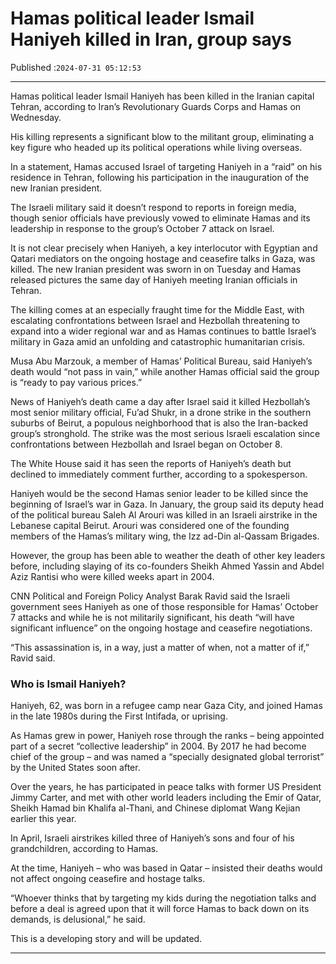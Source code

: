 # Hamas political leader Ismail Haniyeh killed in Iran, group says

Published :`2024-07-31 05:12:53`

---

Hamas political leader Ismail Haniyeh has been killed in the Iranian capital Tehran, according to Iran’s Revolutionary Guards Corps and Hamas on Wednesday.

His killing represents a significant blow to the militant group, eliminating a key figure who headed up its political operations while living overseas.

In a statement, Hamas accused Israel of targeting Haniyeh in a “raid” on his residence in Tehran, following his participation in the inauguration of the new Iranian president.

The Israeli military said it doesn’t respond to reports in foreign media, though senior officials have previously vowed to eliminate Hamas and its leadership in response to the group’s October 7 attack on Israel.

It is not clear precisely when Haniyeh, a key interlocutor with Egyptian and Qatari mediators on the ongoing hostage and ceasefire talks in Gaza, was killed. The new Iranian president was sworn in on Tuesday and Hamas released pictures the same day of Haniyeh meeting Iranian officials in Tehran.

The killing comes at an especially fraught time for the Middle East, with escalating confrontations between Israel and Hezbollah threatening to expand into a wider regional war and as Hamas continues to battle Israel’s military in Gaza amid an unfolding and catastrophic humanitarian crisis.

Musa Abu Marzouk, a member of Hamas’ Political Bureau, said Haniyeh’s death would “not pass in vain,” while another Hamas official said the group is “ready to pay various prices.”

News of Haniyeh’s death came a day after Israel said it killed Hezbollah’s most senior military official, Fu’ad Shukr, in a drone strike in the southern suburbs of Beirut, a populous neighborhood that is also the Iran-backed group’s stronghold. The strike was the most serious Israeli escalation since confrontations between Hezbollah and Israel began on October 8.

The White House said it has seen the reports of Haniyeh’s death but declined to immediately comment further, according to a spokesperson.

Haniyeh would be the second Hamas senior leader to be killed since the beginning of Israel’s war in Gaza. In January, the group said its deputy head of the political bureau Saleh Al Arouri was killed in an Israeli airstrike in the Lebanese capital Beirut. Arouri was considered one of the founding members of the Hamas’s military wing, the Izz ad-Din al-Qassam Brigades.

However, the group has been able to weather the death of other key leaders before, including slaying of its co-founders Sheikh Ahmed Yassin and Abdel Aziz Rantisi who were killed weeks apart in 2004.

CNN Political and Foreign Policy Analyst Barak Ravid said the Israeli government sees Haniyeh as one of those responsible for Hamas’ October 7 attacks and while he is not militarily significant, his death “will have significant influence” on the ongoing hostage and ceasefire negotiations.

“This assassination is, in a way, just a matter of when, not a matter of if,” Ravid said.

### Who is Ismail Haniyeh?

Haniyeh, 62, was born in a refugee camp near Gaza City, and joined Hamas in the late 1980s during the First Intifada, or uprising.

As Hamas grew in power, Haniyeh rose through the ranks – being appointed part of a secret “collective leadership” in 2004. By 2017 he had become chief of the group – and was named a “specially designated global terrorist” by the United States soon after.

Over the years, he has participated in peace talks with former US President Jimmy Carter, and met with other world leaders including the Emir of Qatar, Sheikh Hamad bin Khalifa al-Thani, and Chinese diplomat Wang Kejian earlier this year.

In April, Israeli airstrikes killed three of Haniyeh’s sons and four of his grandchildren, according to Hamas.

At the time, Haniyeh – who was based in Qatar – insisted their deaths would not affect ongoing ceasefire and hostage talks.

“Whoever thinks that by targeting my kids during the negotiation talks and before a deal is agreed upon that it will force Hamas to back down on its demands, is delusional,” he said.

This is a developing story and will be updated.

---


